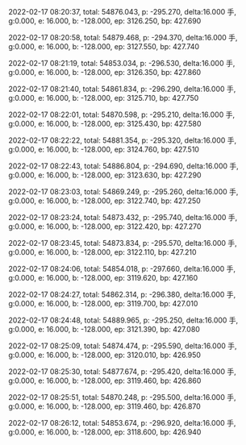 2022-02-17 08:20:37, total: 54876.043, p: -295.270, delta:16.000 手, g:0.000, e: 16.000, b: -128.000, ep: 3126.250, bp: 427.690

2022-02-17 08:20:58, total: 54879.468, p: -294.370, delta:16.000 手, g:0.000, e: 16.000, b: -128.000, ep: 3127.550, bp: 427.740

2022-02-17 08:21:19, total: 54853.034, p: -296.530, delta:16.000 手, g:0.000, e: 16.000, b: -128.000, ep: 3126.350, bp: 427.860

2022-02-17 08:21:40, total: 54861.834, p: -296.290, delta:16.000 手, g:0.000, e: 16.000, b: -128.000, ep: 3125.710, bp: 427.750

2022-02-17 08:22:01, total: 54870.598, p: -295.210, delta:16.000 手, g:0.000, e: 16.000, b: -128.000, ep: 3125.430, bp: 427.580

2022-02-17 08:22:22, total: 54881.354, p: -295.320, delta:16.000 手, g:0.000, e: 16.000, b: -128.000, ep: 3124.760, bp: 427.510

2022-02-17 08:22:43, total: 54886.804, p: -294.690, delta:16.000 手, g:0.000, e: 16.000, b: -128.000, ep: 3123.630, bp: 427.290

2022-02-17 08:23:03, total: 54869.249, p: -295.260, delta:16.000 手, g:0.000, e: 16.000, b: -128.000, ep: 3122.740, bp: 427.250

2022-02-17 08:23:24, total: 54873.432, p: -295.740, delta:16.000 手, g:0.000, e: 16.000, b: -128.000, ep: 3122.420, bp: 427.270

2022-02-17 08:23:45, total: 54873.834, p: -295.570, delta:16.000 手, g:0.000, e: 16.000, b: -128.000, ep: 3122.110, bp: 427.210

2022-02-17 08:24:06, total: 54854.018, p: -297.660, delta:16.000 手, g:0.000, e: 16.000, b: -128.000, ep: 3119.620, bp: 427.160

2022-02-17 08:24:27, total: 54862.314, p: -296.380, delta:16.000 手, g:0.000, e: 16.000, b: -128.000, ep: 3119.700, bp: 427.010

2022-02-17 08:24:48, total: 54889.965, p: -295.250, delta:16.000 手, g:0.000, e: 16.000, b: -128.000, ep: 3121.390, bp: 427.080

2022-02-17 08:25:09, total: 54874.474, p: -295.590, delta:16.000 手, g:0.000, e: 16.000, b: -128.000, ep: 3120.010, bp: 426.950

2022-02-17 08:25:30, total: 54877.674, p: -295.420, delta:16.000 手, g:0.000, e: 16.000, b: -128.000, ep: 3119.460, bp: 426.860

2022-02-17 08:25:51, total: 54870.248, p: -295.500, delta:16.000 手, g:0.000, e: 16.000, b: -128.000, ep: 3119.460, bp: 426.870

2022-02-17 08:26:12, total: 54853.674, p: -296.920, delta:16.000 手, g:0.000, e: 16.000, b: -128.000, ep: 3118.600, bp: 426.940